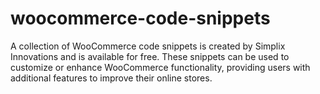 # woocommerce-code-snippets
A collection of WooCommerce code snippets is created by Simplix Innovations and is available for free. These snippets can be used to customize or enhance WooCommerce functionality, providing users with additional features to improve their online stores.
